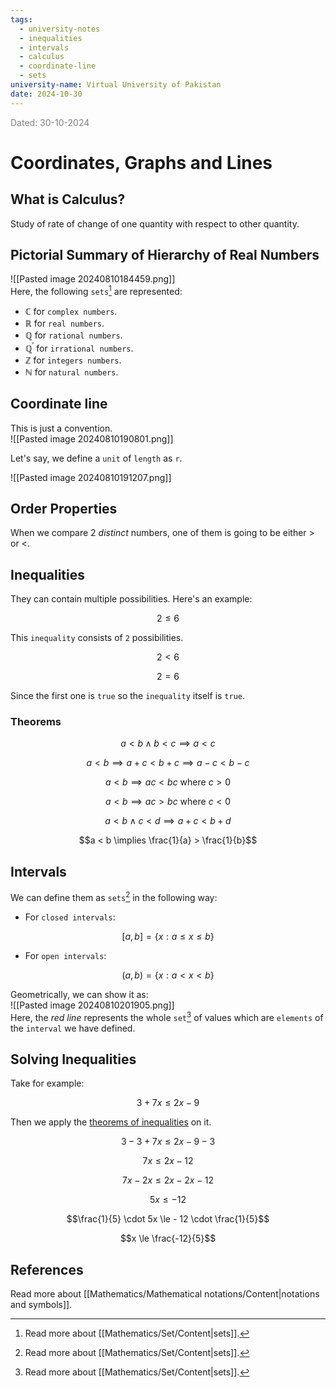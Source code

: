 ```yaml
---
tags:
  - university-notes
  - inequalities
  - intervals
  - calculus
  - coordinate-line
  - sets
university-name: Virtual University of Pakistan
date: 2024-10-30
---
```


<span style="color: gray;">Dated: 30-10-2024</span>

# Coordinates, Graphs and Lines

## What is Calculus?

Study of rate of change of one quantity with respect to other quantity.

## Pictorial Summary of Hierarchy of Real Numbers

![[Pasted image 20240810184459.png]]  
Here, the following `sets`[^1] are represented:

- $\mathbb{C}$ for `complex numbers`.
- $\mathbb{R}$ for `real numbers`.
- $\mathbb{Q}$ for `rational numbers`.
- $\mathbb{Q}^{\prime}$ for `irrational numbers`.
- $\mathbb{Z}$ for `integers numbers`.
- $\mathbb{N}$ for `natural numbers`.

## Coordinate line

This is just a convention.  
![[Pasted image 20240810190801.png]]

Let's say, we define a `unit` of `length` as `r`.

![[Pasted image 20240810191207.png]]

## Order Properties

When we compare 2 _distinct_ numbers, one of them is going to be either $>$ or $<$.

## Inequalities

They can contain multiple possibilities. Here's an example:  

$$2 \le 6$$

This `inequality` consists of `2` possibilities.

$$2 < 6$$

$$2 = 6$$

Since the first one is `true` so the `inequality` itself is `true`.

### Theorems

$$a < b \land b < c \implies a < c$$

$$a < b \implies a + c < b + c \implies a - c < b - c$$

$$a < b \implies ac < bc \text{ where } c > 0$$

$$a < b \implies ac > bc \text{ where } c < 0$$

$$a < b \land c < d \implies a + c < b + d$$

$$a < b \implies \frac{1}{a} > \frac{1}{b}$$

## Intervals

We can define them as `sets`[^1] in the following way:  

- For `closed intervals`:

$$[a, b]=\{x:a \le x \le b\}$$

- For `open intervals`:

$$(a, b)=\{x:a < x < b\}$$

Geometrically, we can show it as:  
![[Pasted image 20240810201905.png]]  
Here, the _red line_ represents the whole `set`[^1] of values which are `elements` of the `interval` we have defined.

## Solving Inequalities

Take for example:  

$$3 + 7x \le 2x - 9$$

Then we apply the [theorems of inequalities](#theorems) on it.  

$$3 - 3 + 7x \le 2x - 9 - 3$$

$$7x \le 2x - 12$$

$$7x - 2x \le 2x - 2x - 12$$

$$5x \le - 12$$

$$\frac{1}{5} \cdot 5x \le - 12 \cdot \frac{1}{5}$$

$$x \le \frac{-12}{5}$$

## References

Read more about [[Mathematics/Mathematical notations/Content|notations and symbols]].

[^1]: Read more about [[Mathematics/Set/Content|sets]].